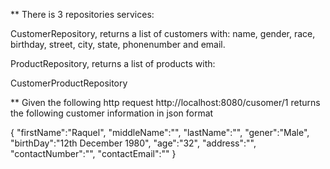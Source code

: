 ** There is 3 repositories services: 

CustomerRepository, returns a list of customers with:
    name, gender, race, birthday, street, city, state, phonenumber and email.

ProductRepository, returns a list of products with:
    

CustomerProductRepository


** Given the following http request http://localhost:8080/cusomer/1 returns the following customer information in json format

{
    "firstName":"Raquel",
    "middleName":"",
    "lastName":"",
    "gener":"Male",
    "birthDay":"12th December 1980",
    "age":"32",
    "address":"",
    "contactNumber":"",
    "contactEmail":""
}


 